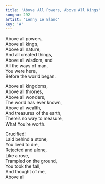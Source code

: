 ```yaml
---  
title: 'Above All Powers, Above All Kings'  
songno: 292  
artist: 'Lenny Le Blanc'  
key: 'A'  
---  
```

  
Above all powers,  
Above all kings,  
Above all nature,  
And all created things,  
Above all wisdom, and  
All the ways of man,  
You were here,  
Before the world began.  
  
  
Above all kingdoms,  
Above all thrones,  
Above all wonders,  
The world has ever known,  
Above all wealth,  
And treasures of the earth,  
There’s no way to measure,  
What You’re worth.  
  
  
Crucified!  
Laid behind a stone,  
You lived to die,  
Rejected and alone,  
Like a rose,  
Trampled on the ground,  
You took the fall,  
And thought of me,  
Above all  
